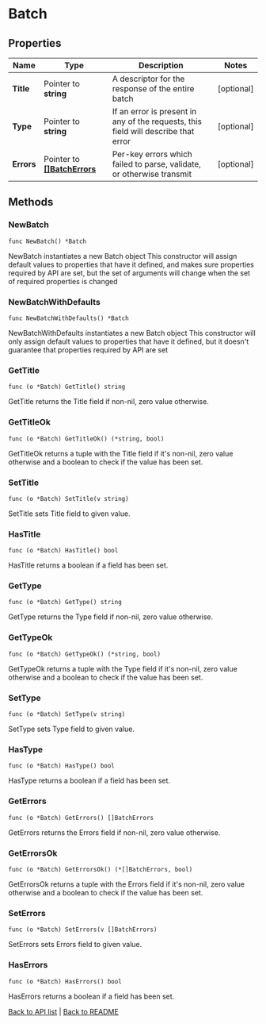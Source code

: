 # Batch

## Properties

Name | Type | Description | Notes
------------ | ------------- | ------------- | -------------
**Title** | Pointer to **string** | A descriptor for the response of the entire batch | [optional] 
**Type** | Pointer to **string** | If an error is present in any of the requests, this field will describe that error | [optional] 
**Errors** | Pointer to [**[]BatchErrors**](BatchErrors.md) | Per-key errors which failed to parse, validate, or otherwise transmit | [optional] 

## Methods

### NewBatch

`func NewBatch() *Batch`

NewBatch instantiates a new Batch object
This constructor will assign default values to properties that have it defined,
and makes sure properties required by API are set, but the set of arguments
will change when the set of required properties is changed

### NewBatchWithDefaults

`func NewBatchWithDefaults() *Batch`

NewBatchWithDefaults instantiates a new Batch object
This constructor will only assign default values to properties that have it defined,
but it doesn't guarantee that properties required by API are set

### GetTitle

`func (o *Batch) GetTitle() string`

GetTitle returns the Title field if non-nil, zero value otherwise.

### GetTitleOk

`func (o *Batch) GetTitleOk() (*string, bool)`

GetTitleOk returns a tuple with the Title field if it's non-nil, zero value otherwise
and a boolean to check if the value has been set.

### SetTitle

`func (o *Batch) SetTitle(v string)`

SetTitle sets Title field to given value.

### HasTitle

`func (o *Batch) HasTitle() bool`

HasTitle returns a boolean if a field has been set.

### GetType

`func (o *Batch) GetType() string`

GetType returns the Type field if non-nil, zero value otherwise.

### GetTypeOk

`func (o *Batch) GetTypeOk() (*string, bool)`

GetTypeOk returns a tuple with the Type field if it's non-nil, zero value otherwise
and a boolean to check if the value has been set.

### SetType

`func (o *Batch) SetType(v string)`

SetType sets Type field to given value.

### HasType

`func (o *Batch) HasType() bool`

HasType returns a boolean if a field has been set.

### GetErrors

`func (o *Batch) GetErrors() []BatchErrors`

GetErrors returns the Errors field if non-nil, zero value otherwise.

### GetErrorsOk

`func (o *Batch) GetErrorsOk() (*[]BatchErrors, bool)`

GetErrorsOk returns a tuple with the Errors field if it's non-nil, zero value otherwise
and a boolean to check if the value has been set.

### SetErrors

`func (o *Batch) SetErrors(v []BatchErrors)`

SetErrors sets Errors field to given value.

### HasErrors

`func (o *Batch) HasErrors() bool`

HasErrors returns a boolean if a field has been set.


[Back to API list](../README.md#documentation-for-api-endpoints) | [Back to README](../README.md)
